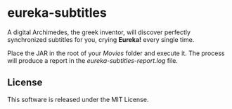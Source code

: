 
# eureka-subtitles

A digital Archimedes, the greek inventor, will discover perfectly synchronized subtitles for you,
 crying __Eureka!__ every single time.

Place the JAR in the root of your _Movies_ folder and execute it. The process will produce a report in the
 _eureka-subtitles-report.log_ file.



## License

This software is released under the MIT License.

